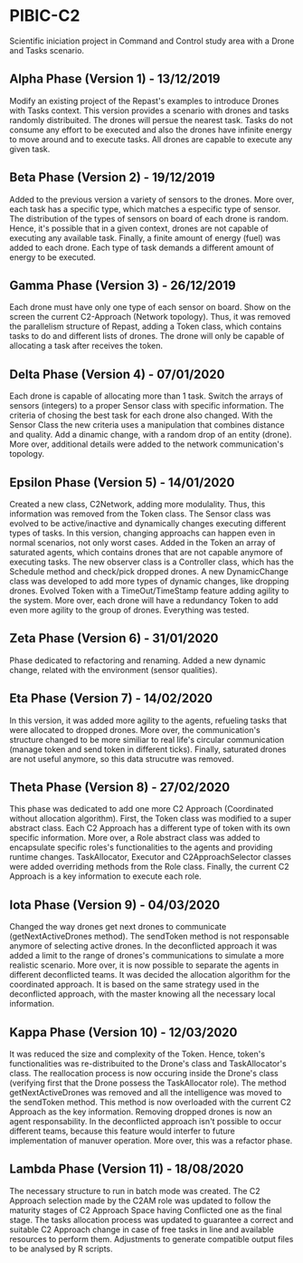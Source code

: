 # PIBIC-C2
Scientific iniciation project in Command and Control study area with a Drone and Tasks scenario.

## Alpha Phase (Version 1) - 13/12/2019

Modify an existing project of the Repast's examples to introduce Drones with Tasks context. This version provides a scenario with drones and tasks randomly distribuited. The drones will persue the nearest task. Tasks do not consume any effort to be executed and also the drones have infinite energy to move around and to execute tasks. All drones are capable to execute any given task.

## Beta Phase (Version 2) - 19/12/2019

Added to the previous version a variety of sensors to the drones. More over, each task has a specific type, which matches a especific type of sensor. The distribution of the types of sensors on board of each drone is random. Hence, it's possible that in a given context, drones are not capable of executing any available task. Finally, a finite amount of energy (fuel) was added to each drone. Each type of task demands a different amount of energy to be executed.

## Gamma Phase (Version 3) - 26/12/2019

Each drone must have only one type of each sensor on board. Show on the screen the current C2-Approach (Network topology). Thus, it was removed the parallelism structure of Repast, adding a Token class, which contains tasks to do and different lists of drones. The drone will only be capable of allocating a task after receives the token.

## Delta Phase (Version 4) - 07/01/2020

Each drone is capable of allocating more than 1 task. Switch the arrays of sensors (integers) to a proper Sensor class with specific information. The criteria of chosing the best task for each drone also changed. With the Sensor Class the new criteria uses a manipulation that combines distance and quality. Add a dinamic change, with a random drop of an entity (drone). More over, additional details were added to the network communication's topology.

## Epsilon Phase (Version 5) - 14/01/2020

Created a new class, C2Network, adding more modulality. Thus, this information was removed from the Token class. The Sensor class was evolved to be active/inactive and dynamically changes executing different types of tasks. In this version, changing approachs can happen even in normal scenarios, not only worst cases. Added in the Token an array of saturated agents, which contains drones that are not capable anymore of executing tasks. The new observer class is a Controller class, which has the Schedule method and check/pick dropped drones. A new DynamicChange class was developed to add more types of dynamic changes, like dropping drones. Evolved Token with a TimeOut/TimeStamp feature adding agility to the system. More over, each drone will have a redundancy Token to add even more agility to the group of drones. Everything was tested.

## Zeta Phase (Version 6) - 31/01/2020

Phase dedicated to refactoring and renaming. Added a new dynamic change, related with the environment (sensor qualities).

## Eta Phase (Version 7) - 14/02/2020

In this version, it was added more agility to the agents, refueling tasks that were allocated to dropped drones. More over, the communication's structure changed to be more similiar to real life's circular communication (manage token and send token in different ticks). Finally, saturated drones are not useful anymore, so this data strucutre was removed.

## Theta Phase (Version 8) - 27/02/2020

This phase was dedicated to add one more C2 Approach (Coordinated without allocation algorithm). First, the Token class was modified to a super abstract class. Each C2 Approach has a different type of token with its own specific information. More over, a Role abstract class was added to encapsulate specific roles's functionalities to the agents and providing runtime changes. TaskAllocator, Executor and C2ApproachSelector classes were added overriding methods from the Role class. Finally, the current C2 Approach is a key information to execute each role.

## Iota Phase (Version 9) - 04/03/2020

Changed the way drones get next drones to communicate (getNextActiveDrones method). The sendToken method is not responsable anymore of selecting active drones. In the deconflicted approach it was added a limit to the range of drones's communications to simulate a more realistic scenario. More over, it is now possible to separate the agents in different deconflicted teams. It was decided the allocation algorithm for the coordinated approach. It is based on the same strategy used in the deconflicted approach, with the master knowing all the necessary local information.

## Kappa Phase (Version 10) - 12/03/2020

It was reduced the size and complexity of the Token. Hence, token's functionalities was re-distribuited to the Drone's class and TaskAllocator's class. The reallocation process is now occuring inside the Drone's class (verifying first that the Drone possess the TaskAllocator role). The method getNextActiveDrones was removed and all the intelligence was moved to the sendToken method. This method is now overloaded with the current C2 Approach as the key information. Removing dropped drones is now an agent responsability. In the deconflicted approach isn't possible to occur different teams, because this feature would interfer to future implementation of manuver operation. More over, this was a refactor phase.

## Lambda Phase (Version 11) - 18/08/2020

The necessary structure to run in batch mode was created. The C2 Approach selection made by the C2AM role was updated to follow the maturity stages of C2 Approach Space having Conflicted one as the final stage. The tasks allocation process was updated to guarantee a correct and suitable C2 Approach change in case of free tasks in line and available resources to perform them. Adjustments to generate compatible output files to be analysed by R scripts.


